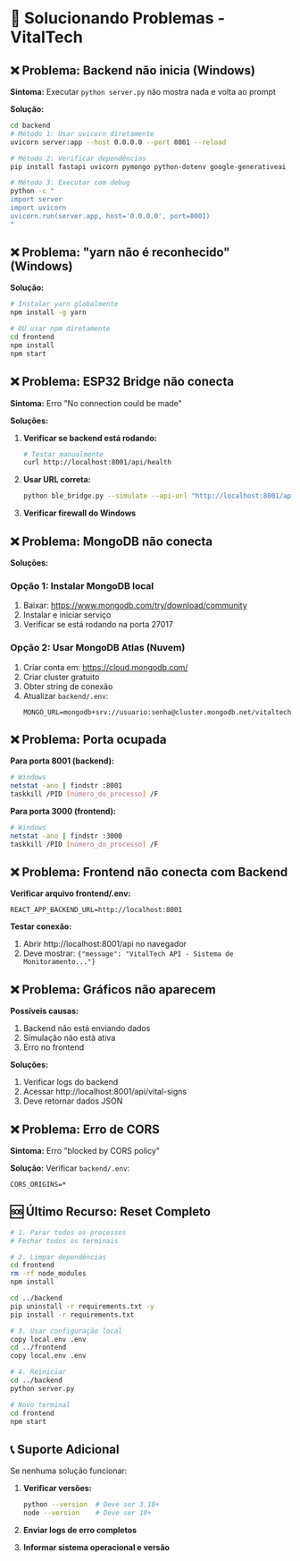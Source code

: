 # 🔧 Solucionando Problemas - VitalTech

## ❌ Problema: Backend não inicia (Windows)

**Sintoma:** Executar `python server.py` não mostra nada e volta ao prompt

**Solução:**
```bash
cd backend
# Método 1: Usar uvicorn diretamente
uvicorn server:app --host 0.0.0.0 --port 8001 --reload

# Método 2: Verificar dependências
pip install fastapi uvicorn pymongo python-dotenv google-generativeai

# Método 3: Executar com debug
python -c "
import server
import uvicorn
uvicorn.run(server.app, host='0.0.0.0', port=8001)
"
```

## ❌ Problema: "yarn não é reconhecido" (Windows)

**Solução:**
```bash
# Instalar yarn globalmente
npm install -g yarn

# OU usar npm diretamente
cd frontend
npm install
npm start
```

## ❌ Problema: ESP32 Bridge não conecta

**Sintoma:** Erro "No connection could be made"

**Soluções:**
1. **Verificar se backend está rodando:**
   ```bash
   # Testar manualmente
   curl http://localhost:8001/api/health
   ```

2. **Usar URL correta:**
   ```bash
   python ble_bridge.py --simulate --api-url "http://localhost:8001/api"
   ```

3. **Verificar firewall do Windows**

## ❌ Problema: MongoDB não conecta

**Soluções:**

### Opção 1: Instalar MongoDB local
1. Baixar: https://www.mongodb.com/try/download/community
2. Instalar e iniciar serviço
3. Verificar se está rodando na porta 27017

### Opção 2: Usar MongoDB Atlas (Nuvem)
1. Criar conta em: https://cloud.mongodb.com/
2. Criar cluster gratuito
3. Obter string de conexão
4. Atualizar `backend/.env`:
   ```
   MONGO_URL=mongodb+srv://usuario:senha@cluster.mongodb.net/vitaltech
   ```

## ❌ Problema: Porta ocupada

**Para porta 8001 (backend):**
```bash
# Windows
netstat -ano | findstr :8001
taskkill /PID [número_do_processo] /F
```

**Para porta 3000 (frontend):**
```bash
# Windows  
netstat -ano | findstr :3000
taskkill /PID [número_do_processo] /F
```

## ❌ Problema: Frontend não conecta com Backend

**Verificar arquivo frontend/.env:**
```
REACT_APP_BACKEND_URL=http://localhost:8001
```

**Testar conexão:**
1. Abrir http://localhost:8001/api no navegador
2. Deve mostrar: `{"message": "VitalTech API - Sistema de Monitoramento..."}`

## ❌ Problema: Gráficos não aparecem

**Possíveis causas:**
1. Backend não está enviando dados
2. Simulação não está ativa
3. Erro no frontend

**Soluções:**
1. Verificar logs do backend
2. Acessar http://localhost:8001/api/vital-signs
3. Deve retornar dados JSON

## ❌ Problema: Erro de CORS

**Sintoma:** Erro "blocked by CORS policy"

**Solução:** Verificar `backend/.env`:
```
CORS_ORIGINS=*
```

## 🆘 Último Recurso: Reset Completo

```bash
# 1. Parar todos os processos
# Fechar todos os terminais

# 2. Limpar dependências
cd frontend
rm -rf node_modules
npm install

cd ../backend  
pip uninstall -r requirements.txt -y
pip install -r requirements.txt

# 3. Usar configuração local
copy local.env .env
cd ../frontend
copy local.env .env

# 4. Reiniciar
cd ../backend
python server.py

# Novo terminal
cd frontend
npm start
```

## 📞 Suporte Adicional

Se nenhuma solução funcionar:

1. **Verificar versões:**
   ```bash
   python --version  # Deve ser 3.10+
   node --version    # Deve ser 18+
   ```

2. **Enviar logs de erro completos**

3. **Informar sistema operacional e versão**